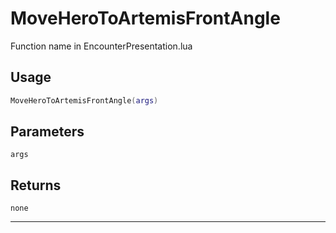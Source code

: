 # MoveHeroToArtemisFrontAngle
Function name in EncounterPresentation.lua
## Usage
```lua
MoveHeroToArtemisFrontAngle(args)
```
## Parameters
`args`
## Returns
`none`

---